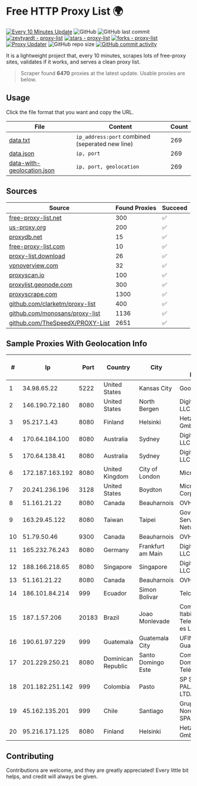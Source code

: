 
# Free HTTP Proxy List 🌍

[![Every 10 Minutes Update](https://github.com/mertguvencli/http-proxy-list/actions/workflows/main.yml/badge.svg?branch=main)](https://github.com/mertguvencli/http-proxy-list/actions/workflows/main.yml)
![GitHub](https://img.shields.io/github/license/mertguvencli/http-proxy-list)
![GitHub last commit](https://img.shields.io/github/last-commit/mertguvencli/http-proxy-list)
[![zevtyardt - proxy-list](https://img.shields.io/static/v1?label=zevtyardt&message=proxy-list&color=blue&logo=github)](https://github.com/zevtyardt/proxy-list "Go to GitHub repo")
[![stars - proxy-list](https://img.shields.io/github/stars/zevtyardt/proxy-list?style=social)](https://github.com/zevtyardt/proxy-list)
[![forks - proxy-list](https://img.shields.io/github/forks/zevtyardt/proxy-list?style=social)](https://github.com/zevtyardt/proxy-list)
[![Proxy Updater](https://github.com/zevtyardt/proxy-list/workflows/Proxy%20Updater/badge.svg)](https://github.com/zevtyardt/proxy-list/actions?query=workflow:"Proxy+Updater")
![GitHub repo size](https://img.shields.io/github/repo-size/zevtyardt/proxy-list)
[![GitHub commit activity](https://img.shields.io/github/commit-activity/m/zevtyardt/proxy-list?logo=commits)](https://github.com/zevtyardt/proxy-list/commits/main)

It is a lightweight project that, every 10 minutes, scrapes lots of free-proxy sites, validates if it works, and serves a clean proxy list.

> Scraper found **6470** proxies at the latest update. Usable proxies are below.

## Usage

Click the file format that you want and copy the URL.

|File|Content|Count|
|----|-------|-----|
|[data.txt](https://raw.githubusercontent.com/mertguvencli/http-proxy-list/main/proxy-list/data.txt)|`ip_address:port` combined (seperated new line)|269|
|[data.json](https://raw.githubusercontent.com/mertguvencli/http-proxy-list/main/proxy-list/data.json)|`ip, port`|269|
|[data-with-geolocation.json](https://raw.githubusercontent.com/mertguvencli/http-proxy-list/main/proxy-list/data-with-geolocation.json)|`ip, port, geolocation`|269|

## Sources

|Source|Found Proxies|Succeed|
|------|-------------|-------|
|[free-proxy-list.net](https://free-proxy-list.net)|300|✅|
|[us-proxy.org](https://www.us-proxy.org)|200|✅|
|[proxydb.net](http://proxydb.net)|15|✅|
|[free-proxy-list.com](https://free-proxy-list.com/?page=&port=&type%5B%5D=http&type%5B%5D=https&up_time=0&search=Search)|10|✅|
|[proxy-list.download](https://www.proxy-list.download/HTTP)|26|✅|
|[vpnoverview.com](https://vpnoverview.com/privacy/anonymous-browsing/free-proxy-servers)|32|✅|
|[proxyscan.io](https://www.proxyscan.io)|100|✅|
|[proxylist.geonode.com](https://proxylist.geonode.com/api/proxy-list?limit=300&page=1&sort_by=lastChecked&sort_type=desc&protocols=http,https)|300|✅|
|[proxyscrape.com](https://api.proxyscrape.com/v2/?request=displayproxies&protocol=http&timeout=10000&country=all&ssl=all&anonymity=all)|1300|✅|
|[github.com/clarketm/proxy-list](https://raw.githubusercontent.com/clarketm/proxy-list/master/proxy-list-raw.txt)|400|✅|
|[github.com/monosans/proxy-list](https://raw.githubusercontent.com/monosans/proxy-list/main/proxies/http.txt)|1136|✅|
|[github.com/TheSpeedX/PROXY-List](https://raw.githubusercontent.com/TheSpeedX/PROXY-List/master/http.txt)|2651|✅|


## Sample Proxies With Geolocation Info

|#|Ip|Port|Country|City|Internet Service Provider|
|-|--|----|-------|----|-------------------------|
|1|34.98.65.22|5222|United States|Kansas City|Google LLC|
|2|146.190.72.180|8080|United States|North Bergen|DigitalOcean, LLC|
|3|95.217.1.43|8080|Finland|Helsinki|Hetzner Online GmbH|
|4|170.64.184.100|8080|Australia|Sydney|DigitalOcean, LLC|
|5|170.64.138.41|8080|Australia|Sydney|DigitalOcean, LLC|
|6|172.187.163.192|8080|United Kingdom|City of London|Microsoft|
|7|20.241.236.196|3128|United States|Boydton|Microsoft Corporation|
|8|51.161.21.22|8080|Canada|Beauharnois|OVH SAS|
|9|163.29.45.122|8080|Taiwan|Taipei|Government Service Network|
|10|51.79.50.46|9300|Canada|Beauharnois|OVH SAS|
|11|165.232.76.243|8080|Germany|Frankfurt am Main|DigitalOcean, LLC|
|12|188.166.218.65|8080|Singapore|Singapore|DigitalOcean, LLC|
|13|51.161.21.22|8080|Canada|Beauharnois|OVH SAS|
|14|186.101.84.214|999|Ecuador|Simon Bolivar|Telconet S.A|
|15|187.1.57.206|20183|Brazil|Joao Monlevade|Companhia Itabirana Telecomunica??es Ltda|
|16|190.61.97.229|999|Guatemala|Guatemala City|UFINET Guatemala S. A|
|17|201.229.250.21|8080|Dominican Republic|Santo Domingo Este|Compañía Dominicana de Teléfonos S. A.|
|18|201.182.251.142|999|Colombia|Pasto|SP SISTEMAS PALACIOS LTDA|
|19|45.162.135.201|999|Chile|Santiago|Grupo Noredzone ISP SPA|
|20|95.216.171.125|8080|Finland|Helsinki|Hetzner Online GmbH|



## Contributing

Contributions are welcome, and they are greatly appreciated! Every
little bit helps, and credit will always be given.

